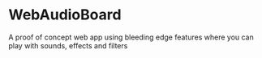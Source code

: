 WebAudioBoard
=============

A proof of concept web app using bleeding edge features where you can play with sounds, effects and filters

